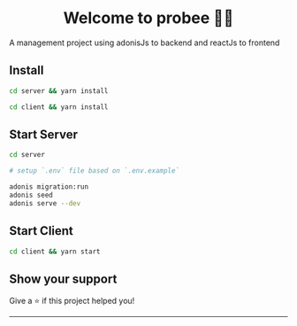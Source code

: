 <h1 align="center">Welcome to probee 📝🐝</h1>
<p>
  A management project using adonisJs to backend and reactJs to frontend
</p>

## Install

```sh
cd server && yarn install 
```
```sh
cd client && yarn install
```

## Start Server

```sh
cd server

# setup `.env` file based on `.env.example`

adonis migration:run
adonis seed
adonis serve --dev
```

## Start Client

```sh
cd client && yarn start
```

## Show your support

Give a ⭐️ if this project helped you!

***
